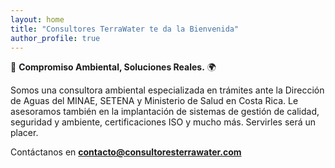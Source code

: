 ```yaml
---
layout: home
title: "Consultores TerraWater te da la Bienvenida"
author_profile: true
---
```


🌿 **Compromiso Ambiental, Soluciones Reales.** 🌍  

Somos una consultora ambiental especializada en trámites ante la Dirección de Aguas del MINAE, SETENA y Ministerio de Salud en Costa Rica. Le asesoramos también en la implantación de sistemas de gestión de calidad, seguridad y ambiente, certificaciones ISO y mucho más. Servirles será un placer.

Contáctanos en **contacto@consultoresterrawater.com**